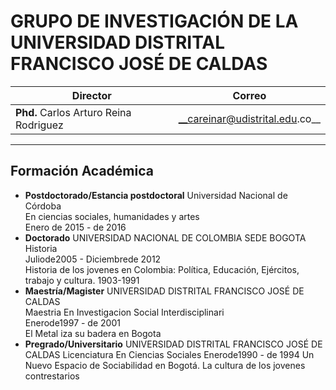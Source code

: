 GRUPO DE INVESTIGACIÓN DE LA UNIVERSIDAD DISTRITAL FRANCISCO JOSÉ DE CALDAS
============
Director | Correo
--|--
__Phd.__ Carlos Arturo Reina Rodriguez | __careinar@udistrital.edu.co__
---

Formación Académica
---
* __Postdoctorado/Estancia postdoctoral__ Universidad Nacional de Córdoba  
En ciencias sociales, humanidades y artes  
Enero de 2015 - de 2016
* __Doctorado__ UNIVERSIDAD NACIONAL DE COLOMBIA SEDE BOGOTA  
Historia  
Juliode2005 - Diciembrede 2012  
Historia de los jovenes en Colombia: Política, Educación, Ejércitos, trabajo y cultura. 1903-1991  
* __Maestría/Magister__ UNIVERSIDAD DISTRITAL FRANCISCO JOSÉ DE CALDAS  
Maestria En Investigacion Social Interdisciplinari  
Enerode1997 - de 2001  
El Metal iza su badera en Bogota
* __Pregrado/Universitario__ UNIVERSIDAD DISTRITAL FRANCISCO JOSÉ DE CALDAS
Licenciatura En Ciencias Sociales
Enerode1990 - de 1994
Un Nuevo Espacio de Sociabilidad en Bogotá. La cultura de los jovenes contrestarios
   

